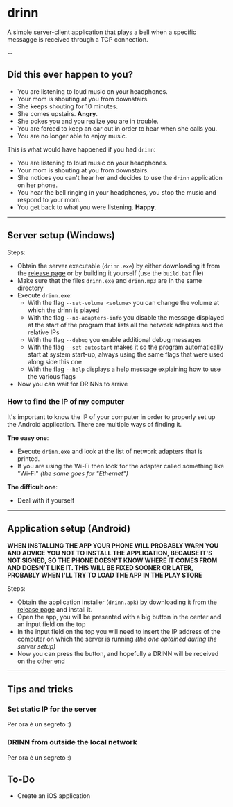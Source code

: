 # drinn
A simple server-client application that plays a bell when a specific messagge is received through a TCP connection.

--
## Did this ever happen to you?

- You are listening to loud music on your headphones.
- Your mom is shouting at you from downstairs.
- She keeps shouting for 10 minutes.
- She comes upstairs. __Angry__.
- She pokes you and you realize you are in trouble.
- You are forced to keep an ear out in order to hear when she calls you.
- You are no longer able to enjoy music.

This is what would have happened if you had `drinn`:
- You are listening to loud music on your headphones.
- Your mom is shouting at you from downstairs.
- She notices you can't hear her and decides to use the `drinn` application on her phone.
- You hear the bell ringing in your headphones, you stop the music and respond to your mom.
- You get back to what you were listening. __Happy__.

---
## Server setup (Windows)

Steps:
- Obtain the server executable (`drinn.exe`) by either downloading it from the [release page](https://github.com/GiGGioSo/drinn/releases) or by building it yourself (use the `build.bat` file)
- Make sure that the files `drinn.exe` and `drinn.mp3` are in the same directory
- Execute `drinn.exe`:
    - With the flag `--set-volume <volume>` you can change the volume at which the drinn is played
    - With the flag `--no-adapters-info` you disable the message displayed at the start of the program that lists all the network adapters and the relative IPs
    - With the flag `--debug` you enable additional debug messages
    - With the flag `--set-autostart` makes it so the program automatically start at system start-up, always using the same flags that were used along side this one
    - With the flag `--help` displays a help message explaining how to use the various flags
- Now you can wait for DRINNs to arrive

### How to find the IP of my computer
It's important to know the IP of your computer in order to properly set up the Android application.
There are multiple ways of finding it.

__The easy one__:
- Execute `drinn.exe` and look at the list of network adapters that is printed.
- If you are using the Wi-Fi then look for the adapter called something like "Wi-Fi" _(the same goes for "Ethernet")_

__The difficult one__:
- Deal with it yourself

---
## Application setup (Android)

__WHEN INSTALLING THE APP YOUR PHONE WILL PROBABLY WARN YOU AND ADVICE YOU NOT TO INSTALL THE APPLICATION, BECAUSE IT'S NOT SIGNED, SO THE PHONE DOESN'T KNOW WHERE IT COMES FROM AND DOESN'T LIKE IT. THIS WILL BE FIXED SOONER OR LATER, PROBABLY WHEN I'LL TRY TO LOAD THE APP IN THE PLAY STORE__

Steps:
- Obtain the application installer (`drinn.apk`) by downloading it from the [release page](https://github.com/GiGGioSo/drinn/releases) and install it.
- Open the app, you will be presented with a big button in the center and an input field on the top
- In the input field on the top you will need to insert the IP address of the computer on which the server is running _(the one optained during the server setup)_
- Now you can press the button, and hopefully a DRINN will be received on the other end

---
## Tips and tricks

### Set static IP for the server
Per ora è un segreto :)

### DRINN from outside the local network
Per ora è un segreto :)

## To-Do
- Create an iOS application
